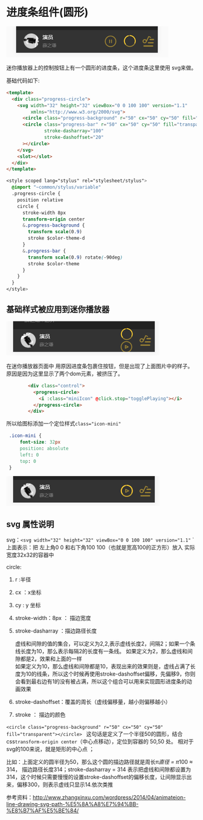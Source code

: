 # 进度条组件(圆形)

![](/assets/musicapp/播放器-圆形进度条组件.png)

迷你播放器上的控制按钮上有一个圆形的进度条，这个进度条这里使用 svg来做。

基础代码如下:
```html
<template>
  <div class="progress-circle">
    <svg width="32" height="32" viewBox="0 0 100 100" version="1.1"
         xmlns="http://www.w3.org/2000/svg">
      <circle class="progress-background" r="50" cx="50" cy="50" fill="transparent"></circle>
      <circle class="progress-bar" r="50" cx="50" cy="50" fill="transparent"
              stroke-dasharray="100"
              stroke-dashoffset="20"
      ></circle>
    </svg>
    <slot></slot>
  </div>
</template>
```
```css
<style scoped lang="stylus" rel="stylesheet/stylus">
  @import "~common/stylus/variable"
  .progress-circle {
    position relative
    circle {
      stroke-width 8px
      transform-origin center
      &.progress-background {
        transform scale(0.9)
        stroke $color-theme-d
      }
      &.progress-bar {
        transform scale(0.9) rotate(-90deg)
        stroke $color-theme
      }
    }
  }
</style>
```

## 基础样式被应用到迷你播放器

![](/assets/musicapp/播放器-圆形进度条基础样式被应用.png)

在迷你播放器页面中 用原因进度条包裹住按钮，但是出现了上面图片中的样子。原因是因为这里显示了两个dom元素，被挤压了。
```html
        <div class="control">
          <progress-circle>
            <i :class="miniIcon" @click.stop="togglePlaying"></i>
          </progress-circle>
        </div>
```

所以给图标添加一个定位样式`class="icon-mini"`
```css
 .icon-mini {
     font-size: 32px
     position: absolute
     left: 0
     top: 0
 }
``` 

![](/assets/musicapp/播放器-圆形进度条基础样式被正确应用.png)

## svg 属性说明
svg：`<svg width="32" height="32" viewBox="0 0 100 100" version="1.1"`
`
上面表示：把 左上角0 0 和右下角100 100（也就是宽高100的正方形）放入 实际宽度32x32的容器中

circle:

1. r :半径
2. cx ：x坐标
3. cy : y 坐标
4. stroke-width：8px ： 描边宽度
5. stroke-dasharray ：描边路径长度
  
    虚线和间隙的值的集合，可以定义为2,2,表示虚线长度2，间隔2；如果一个条线长度为10，那么表示每隔2的长度有一条线。
    如果定义为2，那么虚线和间隙都是2，效果和上面的一样  
    如果定义为10，那么虚线和间隙都是10，表现出来的效果则是，虚线占满了长度为10的线条，所以这个时候再使用stroke-dashoffset偏移，先偏移9，你则会看到最右边有1的没有被占满，所以这个组合可以用来实现圆形进度条的动画效果
6. stroke-dashoffset：覆盖的周长（虚线偏移量，越小则偏移越小）
7. stroke ： 描边的颜色

`<circle class="progress-background" r="50" cx="50" cy="50" fill="transparent"></circle>
`
这句话是定义了一个半径50的圆形，结合css`transform-origin center`（中心点移动），定位到容器的 50,50 处。 相对于svg的100来说，就是矩形的中心点 ；

比如：上面定义的圆半径为50，那么这个圆的描边路径就是周长π*直径 = π*100 ≈ 314， 描边路径长度314；stroke-dasharray = 314 表示把虚线和间隙都设置为314，这个时候只需要慢慢的设置stroke-dashoffset的偏移长度，让间隙显示出来，偏移300，则表示虚线只显示14.依次类推


参考资料：http://www.zhangxinxu.com/wordpress/2014/04/animateion-line-drawing-svg-path-%E5%8A%A8%E7%94%BB-%E8%B7%AF%E5%BE%84/

